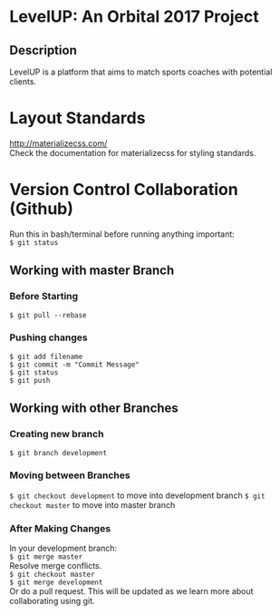 # **LevelUP: An Orbital 2017 Project**<br/>
## Description
LevelUP is a platform that aims to match sports coaches with potential clients. <br/>

# **Layout Standards**<br/>
http://materializecss.com/<br/>
Check the documentation for materializecss for styling standards.

# **Version Control Collaboration (Github)**<br/>
Run this in bash/terminal before running anything important:<br/>
`$ git status`

## Working with **master** Branch

### Before Starting <br/>
`$ git pull --rebase`

### Pushing changes
`$ git add filename`<br/>
`$ git commit -m "Commit Message"`<br/>
`$ git status`<br/>
`$ git push`<br/>

## Working with other Branches
### Creating new branch
`$ git branch development`

### Moving between Branches
`$ git checkout development` to move into development branch
`$ git checkout master` to move into master branch

### After Making Changes
In your development branch: <br/>
`$ git merge master` <br/>
Resolve merge conflicts. <br/>
`$ git checkout master`<br/>
`$ git merge development` <br/>
Or do a pull request. This will be updated as we learn more about collaborating using git.
